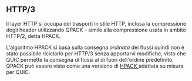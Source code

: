 ## HTTP/3

Il layer HTTP si occupa dei trasporti in stile HTTP, inclusa la compressione
degli header utilizzando QPACK - simile alla compressione usata in ambito
HTTP/2, detta HPACK.

L'algoritmo HPACK si basa sulla consegna *ordinata* dei flussi quindi non è
stato possibile riciclarlo per HTTP/3 senza apportarvi modifiche, visto che
QUIC permette la consegna di flussi al di fuori dell'ordine predefinito.
QPACK può essere visto come una versione di [HPACK
](https://httpwg.org/specs/rfc7541.html) adattata su misura per QUIC.

